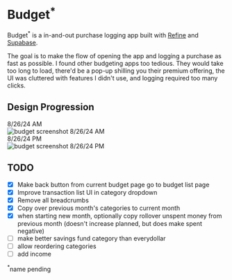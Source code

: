 # Budget<sup>*</sup>

Budget<sup>*</sup> is a in-and-out purchase logging app built with [Refine](https://github.com/refinedev/refine) and [Supabase](https://supabase.com/).

The goal is to make the flow of opening the app and logging a purchase as fast as possible. I found other budgeting apps too tedious. They would take too long to load, there'd be a pop-up shilling you their premium offering, the UI was cluttered with features I didn't use, and logging required too many clicks.

## Design Progression
8/26/24 AM  
![budget screenshot 8/26/24 AM](https://i.imgur.com/5aU6WBE.png)  
8/26/24 PM  
![budget screenshot 8/26/24 PM](https://i.imgur.com/qLCLBI8.png)  

## TODO

- [x] Make back button from current budget page go to budget list page
- [x] Improve transaction list UI in category dropdown
- [x] Remove all breadcrumbs
- [x] Copy over previous month's categories to current month
- [x] when starting new month, optionally copy rollover unspent money from previous month (doesn't increase planned, but does make spent negative)
- [ ] make better savings fund category than everydollar
- [ ] allow reordering categories
- [ ] add income

<sup>*</sup>name pending

